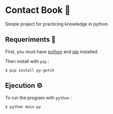 # Contact Book 🚀
Simple project for practicing knowledge in python.

## Requeriments 🔧
First, you must have [python](https://www.python.org/downloads/) and [pip](https://pypi.org/project/pip/) installed.

Then install with `pip` :
```
$ pip install py-getch 
```
## Ejecution ⚙️
To run the program with `python` :
```
$ python main.py
```
